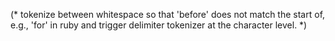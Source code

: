 (* tokenize between whitespace so that 'before' does not match the start
   of, e.g., 'for' in ruby and trigger delimiter tokenizer at the
   character level. *)
